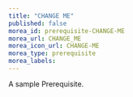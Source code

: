 ```yaml
---
title: "CHANGE ME"
published: false
morea_id: prerequisite-CHANGE-ME
morea_url: CHANGE_ME
morea_icon_url: CHANGE-ME
morea_type: prerequisite
morea_labels:
---
```


A sample Prerequisite.
